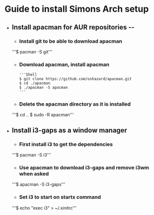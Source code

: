 # Guide to install Simons Arch setup

* ## Install apacman for AUR repositories --

   * ### Install git to be able to download apacman
   '''$ pacman -S git'''

   * ### Download apacman, install apacman
         '''Shell
         $ git clone https://github.com/oshazard/apacman.git
         $ cd ./apacman
         $ ./apacman -S apacman
         '''

   * ### Delete the apacman directory as it is installed
   '''$ cd ..
      $ sudo -R apacman'''

* ## Install i3-gaps as a window manager

   * ### First install i3 to get the dependencies
   '''$ pacman -S i3'''

   * ### Use apacman to download i3-gaps and remove i3wm when asked
   '''$ apacman -S i3-gaps'''

   * ### Set i3 to start on startx command
   '''$ echo "exec i3" > ~/.xinitrc'''
